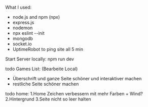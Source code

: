 What I used:

* node.js and npm (npx)
* express.js 
* nodemon
* npx eslint --init
* mongodb
* socket.io
* UptimeRobot to ping site all 5 min


Start Server locally:
npm run dev

todo Games List:
(Bearbeite Local)

- Überschrift und ganze Seite schöner und interaktiver machen
- restliche Seite schöner machen


todo home:
1.Home Zeichen verbessern mit mehr Farben + Wind?
2.Hintergrund
3.Seite nicht so leer halten
